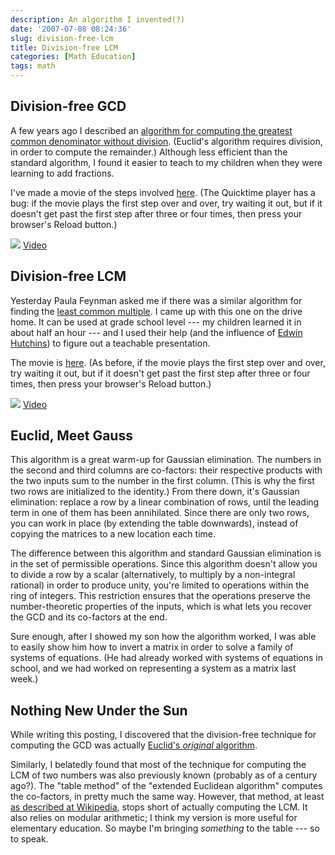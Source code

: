 ```yaml
---
description: An algorithm I invented(?)
date: '2007-07-08 08:24:36'
slug: division-free-lcm
title: Division-free LCM
categories: [Math Education]
tags: math
---
```


## Division-free GCD

A few years ago I described an [algorithm for computing the greatest common denominator without division](/2005/12/adding-fractions).  (Euclid's algorithm requires division, in order to compute the remainder.)  Although less efficient than the standard algorithm, I found it easier to teach to my children when they were learning to add fractions.

I've made a movie of the steps involved [here](/movies/gcd.mov).  (The Quicktime player has a bug: if the movie plays the first step over and over, try waiting it out, but if it doesn't get past the first step after three or four times, then press your browser's Reload button.)

![]({{site.image_url}}/2007/gcd.png)
[Video](/movies/gcd.mov)

## Division-free LCM

Yesterday Paula Feynman asked me if there was a similar algorithm for finding the [least common multiple](http://en.wikipedia.org/wiki/Least_common_multiple).  I came up with this one on the drive home.  It can be used at grade school level --- my children learned it in about half an hour --- and I used their help (and the influence of [Edwin Hutchins](http://www.amazon.com/Cognition-Bradford-Books-Edwin-Hutchins/dp/0262581469)) to figure out a teachable presentation.

The movie is [here](/movies/lcm.mov).   (As before, if the movie plays the first step over and over, try waiting it out, but if it doesn't get past the first step after three or four times, then press your browser's Reload button.)

![]({{site.image_url}}/2007/lcm.png)
[Video](/movies/lcm.mov)

## Euclid, Meet Gauss

This algorithm is a great warm-up for Gaussian elimination.  The numbers in the second and third columns are co-factors: their respective products with the two inputs sum to the number in the first column.  (This is why the first two rows are initialized to the identity.)  From there down, it's Gaussian elimination: replace a row by a linear combination of rows, until the leading term in one of them has been annihilated.  Since there are only two rows, you can work in place (by extending the table downwards), instead of copying the matrices to a new location each time.

The difference between this algorithm and standard Gaussian elimination is in the set of permissible operations.  Since this algorithm doesn't allow you to divide a row by a scalar (alternatively, to multiply by a non-integral rational) in order to produce unity, you're limited to operations within the ring of integers.  This restriction ensures that the operations preserve the number-theoretic properties of the inputs, which is what lets you recover the GCD and its co-factors at the end.

Sure enough, after I showed my son how the algorithm worked, I was able to easily show him how to invert a matrix in order to solve a family of systems of equations.  (He had already worked with systems of equations in school, and we had worked on representing a system as a matrix last week.)

## Nothing New Under the Sun

While writing this posting, I discovered that the division-free technique for computing the GCD was actually [Euclid's *original* algorithm](http://en.wikipedia.org/wiki/Euclidean_algorithm#Original_algorithm).

Similarly, I belatedly found that most of the technique for computing the LCM of two numbers was also previously known (probably as of a century ago?). The "table method" of the "extended Euclidean algorithm" computes the co-factors, in pretty much the same way.  However, that method, at least [as described at Wikipedia](http://en.wikipedia.org/wiki/Extended_Euclidean_algorithm#The_table_method), stops short of actually computing the LCM.  It also relies on modular arithmetic; I think my version is more useful for elementary education.  So maybe I'm bringing *something* to the table --- so to speak.
